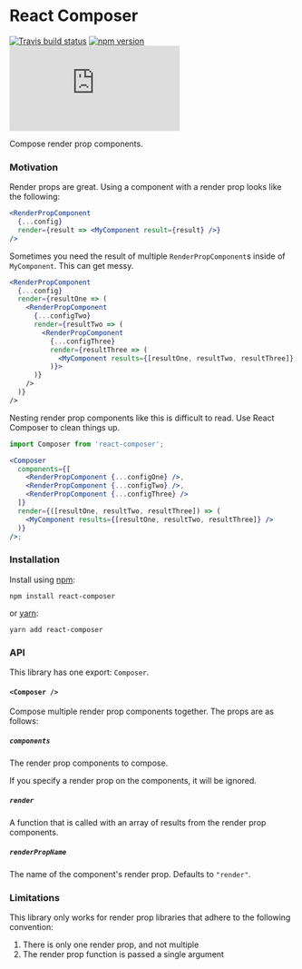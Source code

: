 # React Composer

[![Travis build status](http://img.shields.io/travis/jmeas/react-composer.svg?style=flat)](https://travis-ci.org/jmeas/react-composer)
[![npm version](https://img.shields.io/npm/v/react-composer.svg)](https://www.npmjs.com/package/react-composer)
[![gzip size](http://img.badgesize.io/https://unpkg.com/react-composer/dist/react-composer.min.js?compression=gzip)](https://unpkg.com/react-composer/dist/react-composer.min.js)

Compose render prop components.

### Motivation

Render props are great. Using a component with a render prop looks like the following:

```jsx
<RenderPropComponent
  {...config}
  render={result => <MyComponent result={result} />}
/>
```

Sometimes you need the result of multiple `RenderPropComponent`s inside of `MyComponent`. This
can get messy.

```jsx
<RenderPropComponent
  {...config}
  render={resultOne => (
    <RenderPropComponent
      {...configTwo}
      render={resultTwo => (
        <RenderPropComponent
          {...configThree}
          render={resultThree => (
            <MyComponent results={[resultOne, resultTwo, resultThree]} />
          )}>
      )}
    />
  )}
/>
```

Nesting render prop components like this is difficult to read. Use React Composer to
clean things up.

```jsx
import Composer from 'react-composer';

<Composer
  components={[
    <RenderPropComponent {...configOne} />,
    <RenderPropComponent {...configTwo} />,
    <RenderPropComponent {...configThree} />
  ]}
  render={([resultOne, resultTwo, resultThree]) => (
    <MyComponent results={[resultOne, resultTwo, resultThree]} />
  )}
/>;
```

### Installation

Install using [npm](https://www.npmjs.com):

```
npm install react-composer
```

or [yarn](https://yarnpkg.com/):

```
yarn add react-composer
```

### API

This library has one export: `Composer`.

#### `<Composer />`

Compose multiple render prop components together. The props are as
follows:

##### `components`

The render prop components to compose.

If you specify a render prop on the components, it will be ignored.

##### `render`

A function that is called with an array of results from the render prop
components.

##### `renderPropName`

The name of the component's render prop. Defaults to `"render"`.

### Limitations

This library only works for render prop libraries that adhere to the following
convention:

1. There is only one render prop, and not multiple
2. The render prop function is passed a single argument
